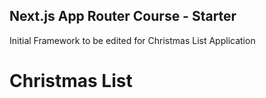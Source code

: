 ## Next.js App Router Course - Starter
Initial Framework to be edited for Christmas List Application

# Christmas List
